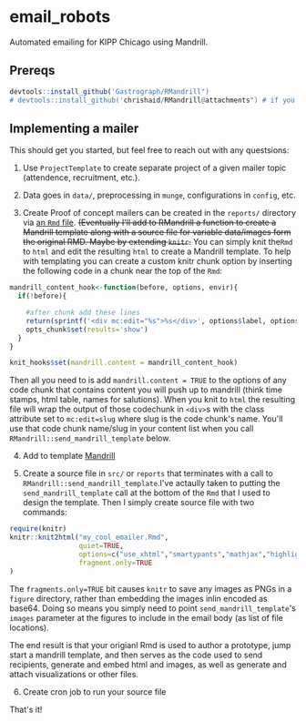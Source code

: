 # email_robots
Automated emailing for KIPP Chicago using Mandrill. 

## Prereqs
```r
devtools::install_github('Gastrograph/RMandrill")
# devtools::install_github('chrishaid/RMandrill@attachments") # if you need attachment functionality
```

## Implementing a mailer
This should get you started, but feel free to reach out with any questsions:

1. Use `ProjectTemplate` to create separate project of a given mailer topic (attendence, recruitment, etc.).  

2. Data goes in `data/`, preprocessing in `munge`, configurations in `config`, etc.  

3. Create Proof of concept mailers can be created in the `reports/` directory via [an `Rmd` file](http://rmarkdown.rstudio.com/). ~~(Eventually I'll add to RMandrill a  function to create a Mandrill template along with a source file for variable data/images form the original RMD.  Maybe by extending `knitr`.~~ You can simply knit the`Rmd` to `html` and edit the resulting `html` to create a Mandrill template. To help with templating you can create a custom knitr chunk option by inserting the following code in a chunk near the top of the `Rmd`:

```r
mandrill_content_hook<-function(before, options, envir){
  if(!before){

    #after chunk add these lines
    return(sprintf('<div mc:edit="%s">%s</div>', options$label, options$label))
    opts_chunk$set(results='show')
  }
}

knit_hooks$set(mandrill.content = mandrill_content_hook)
``` 
Then all you need to is add `mandrill.content = TRUE` to the options of any code chunk that contains content you will push up to mandrill (think time stamps, html table, names for salutions).  When you knit to `html` the resulting file will wrap the output of those codechunk in `<div>`s with the class attribute set to `mc:edit=slug` where slug is the code chunk's name.  You'll use that code chunk name/slug in your content list when you call `RMandrill::send_mandrill_template` below.   

4. Add to template [Mandrill](https://mandrillapp.com/) 

5. Create a source file in `src/` or `reports`  that terminates with a call to `RMandrill::send_mandrill_template`.I've actaully taken to putting the `send_mandrill_template` call at the bottom of the `Rmd` that I used to design the template. Then I simply create source file with two commands:
```r
require(knitr)
knitr::knit2html("my_cool_emailer.Rmd", 
                 quiet=TRUE,
                 options=c("use_xhtml","smartypants","mathjax","highlight_code"),
                 fragment.only=TRUE
)
```
The `fragments.only=TRUE` bit causes `knitr` to save any images as PNGs in a `figure` directory, rather than embedding the images inlin encoded as base64.  Doing so means you simply need to point `send_mandrill_template`'s `images` parameter at the figures to include in the email body (as list of file locations). 

The end result is that your origianl Rmd is used to author a prototype, jump start a mandrill template, and then serves as the code used to send recipients, generate and embed html and images, as well as generate and attach visualizations or other files.  

6. Create cron job to run your source file

That's it!
